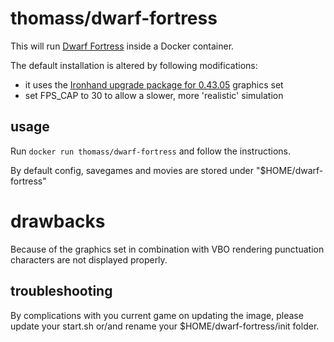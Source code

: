 # thomass/dwarf-fortress

This will run [Dwarf Fortress](http://www.bay12games.com/dwarves/) inside a Docker container.

The default installation is altered by following modifications:

- it uses the [Ironhand upgrade package for 0.43.05](http://dffd.bay12games.com/file.php?id=11349) graphics set
- set FPS_CAP to 30 to allow a slower, more 'realistic' simulation

## usage

Run `docker run thomass/dwarf-fortress` and follow the instructions.

By default config, savegames and movies are stored under "$HOME/dwarf-fortress"

# drawbacks

Because of the graphics set in combination with VBO rendering punctuation characters are not displayed properly.

## troubleshooting

By complications with you current game on updating the image, please update your start.sh or/and rename your $HOME/dwarf-fortress/init folder.
